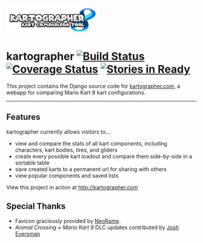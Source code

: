 <img src="kartographer/static/images/logo.png" alt="kartographer" width="245px">

# kartographer [![Build Status](https://travis-ci.org/dougwt/kartographer.svg?branch=master)](https://travis-ci.org/dougwt/kartographer) [![Coverage Status](https://img.shields.io/coveralls/dougwt/kartographer.svg)](https://coveralls.io/r/dougwt/kartographer) [![Stories in Ready](https://badge.waffle.io/dougwt/kartographer.svg?label=ready&title=Ready)](http://waffle.io/dougwt/kartographer)

This project contains the Django source code for [kartographer.com](http://kartographer.com), a webapp for comparing Mario Kart 8 kart configurations. 

---

## Features

kartographer currently allows visitors to...

- view and compare the stats of all kart components, including characters, kart bodies, tires, and gliders
- create every possible kart loadout and compare them side-by-side in a sortable table
- save created karts to a permanent url for sharing with others
- view popular components and saved lists

View this project in action at http://kartographer.com

## Special Thanks

- Favicon graciously provided by [NeoRame](http://neorame.deviantart.com/art/Wii-Wheels-v-2-271700550).
- *Animal Crossing × Mario Kart 8* DLC updates contributed by [Josh Eversman](https://github.com/jeversmann)
